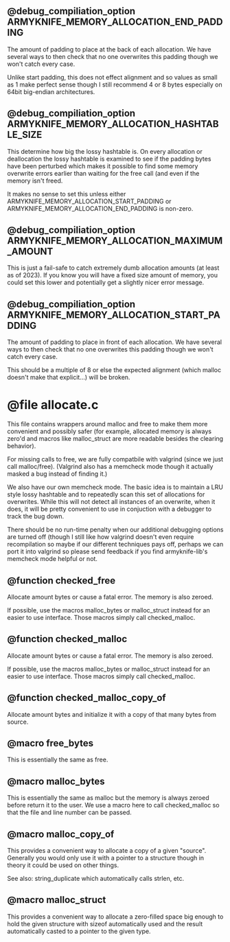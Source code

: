 ## @debug_compiliation_option ARMYKNIFE_MEMORY_ALLOCATION_END_PADDING

The amount of padding to place at the back of each allocation. We
have several ways to then check that no one overwrites this padding
though we won't catch every case.

Unlike start padding, this does not effect alignment and so values
as small as 1 make perfect sense though I still recommend 4 or 8
bytes especially on 64bit big-endian architectures.
 
## @debug_compiliation_option ARMYKNIFE_MEMORY_ALLOCATION_HASHTABLE_SIZE

This determine how big the lossy hashtable is. On every allocation
or deallocation the lossy hashtable is examined to see if the
padding bytes have been perturbed which makes it possible to find
some memory overwrite errors earlier than waiting for the free call
(and even if the memory isn't freed.

It makes no sense to set this unless either
ARMYKNIFE_MEMORY_ALLOCATION_START_PADDING or
ARMYKNIFE_MEMORY_ALLOCATION_END_PADDING is non-zero.
 
## @debug_compiliation_option ARMYKNIFE_MEMORY_ALLOCATION_MAXIMUM_AMOUNT

This is just a fail-safe to catch extremely dumb allocation amounts
(at least as of 2023). If you know you will have a fixed size
amount of memory, you could set this lower and potentially get a
slightly nicer error message.
 
## @debug_compiliation_option ARMYKNIFE_MEMORY_ALLOCATION_START_PADDING

The amount of padding to place in front of each allocation. We have
several ways to then check that no one overwrites this padding
though we won't catch every case.

This should be a multiple of 8 or else the expected alignment
(which malloc doesn't make that explicit...) will be broken.
 
# @file allocate.c

This file contains wrappers around malloc and free to make them
more convenient and possibly safer (for example, allocated memory
is always zero'd and macros like malloc_struct are more readable
besides the clearing behavior).

For missing calls to free, we are fully compatbile with valgrind
(since we just call malloc/free). (Valgrind also has a memcheck
mode though it actually masked a bug instead of finding it.)

We also have our own memcheck mode. The basic idea is to maintain a
LRU style lossy hashtable and to repeatedly scan this set of
allocations for overwrites. While this will not detect all
instances of an overwrite, when it does, it will be pretty
convenient to use in conjuction with a debugger to track the bug
down.

There should be no run-time penalty when our additional debugging
options are turned off (though I still like how valgrind doesn't
even require recompilation so maybe if our different techniques
pays off, perhaps we can port it into valgrind so please send
feedback if you find armyknife-lib's memcheck mode helpful or not.
 
## @function checked_free

Allocate amount bytes or cause a fatal error. The memory is also
zeroed.

If possible, use the macros malloc_bytes or malloc_struct instead
for an easier to use interface. Those macros simply call
checked_malloc.
 
## @function checked_malloc

Allocate amount bytes or cause a fatal error. The memory is also
zeroed.

If possible, use the macros malloc_bytes or malloc_struct instead
for an easier to use interface. Those macros simply call
checked_malloc.
 
## @function checked_malloc_copy_of

Allocate amount bytes and initialize it with a copy of that many
bytes from source.
 
## @macro free_bytes

This is essentially the same as free.
 
## @macro malloc_bytes

This is essentially the same as malloc but the memory is always
zeroed before return it to the user. We use a macro here to call
checked_malloc so that the file and line number can be passed.
 
## @macro malloc_copy_of

This provides a convenient way to allocate a copy of a given
"source". Generally you would only use it with a pointer to a
structure though in theory it could be used on other things.

See also: string_duplicate which automatically calls strlen, etc.
 
## @macro malloc_struct

This provides a convenient way to allocate a zero-filled space big
enough to hold the given structure with sizeof automatically used
and the result automatically casted to a pointer to the given type.
 
